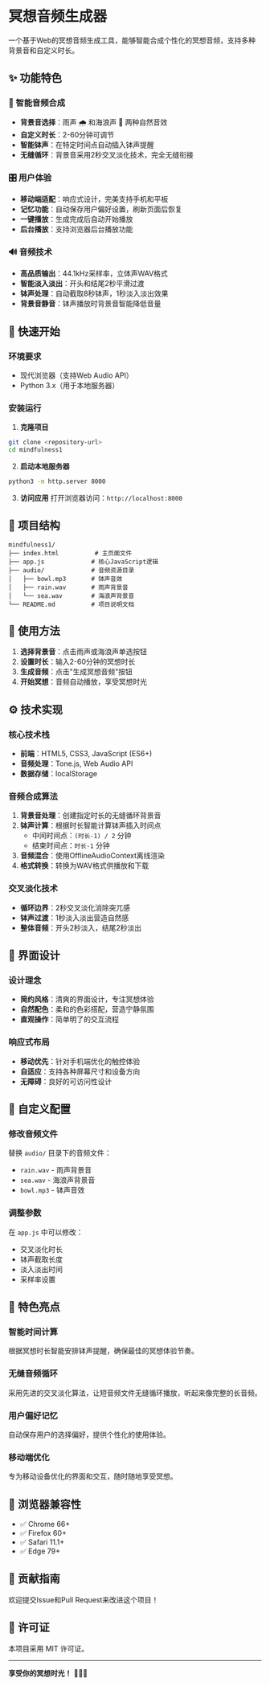 # 冥想音频生成器

一个基于Web的冥想音频生成工具，能够智能合成个性化的冥想音频，支持多种背景音和自定义时长。

## ✨ 功能特色

### 🎵 智能音频合成
- **背景音选择**：雨声 🌧️ 和海浪声 🌊 两种自然音效
- **自定义时长**：2-60分钟可调节
- **智能钵声**：在特定时间点自动插入钵声提醒
- **无缝循环**：背景音采用2秒交叉淡化技术，完全无缝衔接

### 🎛️ 用户体验
- **移动端适配**：响应式设计，完美支持手机和平板
- **记忆功能**：自动保存用户偏好设置，刷新页面后恢复
- **一键播放**：生成完成后自动开始播放
- **后台播放**：支持浏览器后台播放功能

### 🔊 音频技术
- **高品质输出**：44.1kHz采样率，立体声WAV格式
- **智能淡入淡出**：开头和结尾2秒平滑过渡
- **钵声处理**：自动截取8秒钵声，1秒淡入淡出效果
- **背景音静音**：钵声播放时背景音智能降低音量

## 🚀 快速开始

### 环境要求
- 现代浏览器（支持Web Audio API）
- Python 3.x（用于本地服务器）

### 安装运行

1. **克隆项目**
```bash
git clone <repository-url>
cd mindfulness1
```

2. **启动本地服务器**
```bash
python3 -m http.server 8000
```

3. **访问应用**
打开浏览器访问：`http://localhost:8000`

## 📁 项目结构

```
mindfulness1/
├── index.html          # 主页面文件
├── app.js             # 核心JavaScript逻辑
├── audio/             # 音频资源目录
│   ├── bowl.mp3       # 钵声音效
│   ├── rain.wav       # 雨声背景音
│   └── sea.wav        # 海浪声背景音
└── README.md          # 项目说明文档
```

## 🎯 使用方法

1. **选择背景音**：点击雨声或海浪声单选按钮
2. **设置时长**：输入2-60分钟的冥想时长
3. **生成音频**：点击"生成冥想音频"按钮
4. **开始冥想**：音频自动播放，享受冥想时光

## ⚙️ 技术实现

### 核心技术栈
- **前端**：HTML5, CSS3, JavaScript (ES6+)
- **音频处理**：Tone.js, Web Audio API
- **数据存储**：localStorage

### 音频合成算法
1. **背景音处理**：创建指定时长的无缝循环背景音
2. **钵声计算**：根据时长智能计算钵声插入时间点
   - 中间时间点：`(时长-1) / 2` 分钟
   - 结束时间点：`时长-1` 分钟
3. **音频混合**：使用OfflineAudioContext离线渲染
4. **格式转换**：转换为WAV格式供播放和下载

### 交叉淡化技术
- **循环边界**：2秒交叉淡化消除突兀感
- **钵声过渡**：1秒淡入淡出营造自然感
- **整体音频**：开头2秒淡入，结尾2秒淡出

## 🎨 界面设计

### 设计理念
- **简约风格**：清爽的界面设计，专注冥想体验
- **自然配色**：柔和的色彩搭配，营造宁静氛围
- **直观操作**：简单明了的交互流程

### 响应式布局
- **移动优先**：针对手机端优化的触控体验
- **自适应**：支持各种屏幕尺寸和设备方向
- **无障碍**：良好的可访问性设计

## 🔧 自定义配置

### 修改音频文件
替换 `audio/` 目录下的音频文件：
- `rain.wav` - 雨声背景音
- `sea.wav` - 海浪声背景音  
- `bowl.mp3` - 钵声音效

### 调整参数
在 `app.js` 中可以修改：
- 交叉淡化时长
- 钵声截取长度
- 淡入淡出时间
- 采样率设置

## 🌟 特色亮点

### 智能时间计算
根据冥想时长智能安排钵声提醒，确保最佳的冥想体验节奏。

### 无缝音频循环
采用先进的交叉淡化算法，让短音频文件无缝循环播放，听起来像完整的长音频。

### 用户偏好记忆
自动保存用户的选择偏好，提供个性化的使用体验。

### 移动端优化
专为移动设备优化的界面和交互，随时随地享受冥想。

## 📱 浏览器兼容性

- ✅ Chrome 66+
- ✅ Firefox 60+
- ✅ Safari 11.1+
- ✅ Edge 79+

## 🤝 贡献指南

欢迎提交Issue和Pull Request来改进这个项目！

## 📄 许可证

本项目采用 MIT 许可证。

---

**享受你的冥想时光！** 🧘‍♀️✨